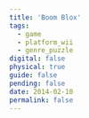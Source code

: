 ```yaml
---
title: 'Boom Blox'
tags:
  - game
  - platform_wii
  - genre_puzzle
digital: false
physical: true
guide: false
pending: false
date: 2014-02-10
permalink: false
---
```

